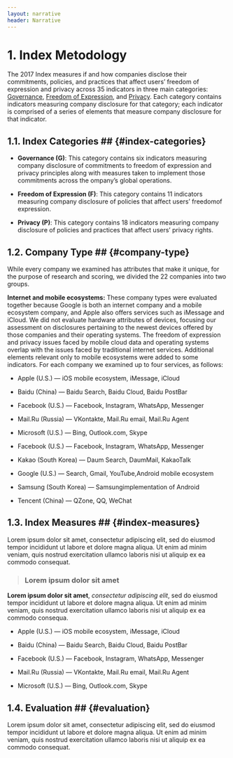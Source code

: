 ```yaml
---
layout: narrative
header: Narrative  
---
```


# 1. Index Metodology

The 2017 Index measures if and how companies disclose their commitments, policies, and practices that affect users’ freedom of expression and privacy across 35 indicators in three main categories: [Governance](http://google.com), [Freedom of Expression](), and [Privacy](). Each category contains indicators measuring company disclosure for that category; each indicator is comprised of a series of elements that measure company disclosure for that indicator.

## 1.1. Index Categories ## {#index-categories}

- **Governance (G)**: This category contains six indicators measuring company disclosure of commitments to freedom of expression and privacy principles along with measures taken to implement those commitments across the ompany’s global operations. 

- **Freedom of Expression (F)**: This category contains 11 indicators measuring company disclosure of policies that affect users’ freedomof expression.

- **Privacy (P)**: This category contains 18 indicators measuring company disclosure of policies and practices that affect users’ privacy rights.

## 1.2. Company Type ## {#company-type}

While every company we examined has attributes that make it unique, for the purpose of research and scoring, we divided the 22 companies into two groups.

**Internet and mobile ecosystems:** These company types were evaluated together because Google is both an internet company and a mobile ecosystem company, and Apple also offers services such as iMessage and iCloud. We did not evaluate hardware attributes of devices, focusing our assessment on disclosures pertaining to the newest devices offered by those companies and their operating systems. The freedom of expression and privacy issues faced by mobile cloud data and operating systems overlap with the issues faced by traditional internet services. Additional elements relevant only to mobile ecosystems were added to some indicators. For each company we examined up to four services, as follows: 

- Apple (U.S.) — iOS mobile ecosystem, iMessage, iCloud

- Baidu (China) — Baidu Search, Baidu Cloud, Baidu PostBar

- Facebook (U.S.) — Facebook, Instagram, WhatsApp, Messenger

- Mail.Ru (Russia) — VKontakte, Mail.Ru email, Mail.Ru Agent

- Microsoft (U.S.) — Bing, Outlook.com, Skype

- Facebook (U.S.) — Facebook, Instagram, WhatsApp, Messenger

- Kakao (South Korea) — Daum Search, DaumMail, KakaoTalk

- Google (U.S.) — Search, Gmail, YouTube,Android mobile ecosystem

- Samsung (South Korea) — Samsungimplementation of Android

- Tencent (China) — QZone, QQ, WeChat

## 1.3. Index Measures ## {#index-measures}

Lorem ipsum dolor sit amet, consectetur adipiscing elit, sed do eiusmod tempor incididunt ut labore et dolore magna aliqua. Ut enim ad minim veniam, quis nostrud exercitation ullamco laboris nisi ut aliquip ex ea commodo consequat.

> ### Lorem ipsum dolor sit amet 
**Lorem ipsum dolor sit amet**, _consectetur adipiscing elit_, sed do eiusmod tempor incididunt ut labore et dolore magna aliqua. Ut enim ad minim veniam, quis nostrud exercitation ullamco laboris nisi ut aliquip ex ea commodo consequa.

- Apple (U.S.) — iOS mobile ecosystem, iMessage, iCloud

- Baidu (China) — Baidu Search, Baidu Cloud, Baidu PostBar

- Facebook (U.S.) — Facebook, Instagram, WhatsApp, Messenger

- Mail.Ru (Russia) — VKontakte, Mail.Ru email, Mail.Ru Agent

- Microsoft (U.S.) — Bing, Outlook.com, Skype

## 1.4. Evaluation ## {#evaluation}

Lorem ipsum dolor sit amet, consectetur adipiscing elit, sed do eiusmod tempor incididunt ut labore et dolore magna aliqua. Ut enim ad minim veniam, quis nostrud exercitation ullamco laboris nisi ut aliquip ex ea commodo consequat.